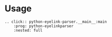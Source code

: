 # Usage

```{eval-rst}
.. click:: python-eyelink-parser.__main__:main
    :prog: python-eyelinkparser
    :nested: full
```
